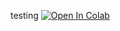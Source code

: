
testing
[![Open In Colab](https://colab.research.google.com/assets/colab-badge.svg)](https://colab.research.google.com/drive/1y1ubTVhLdViAWLTwjnHguSX_YhI8iSvY)
